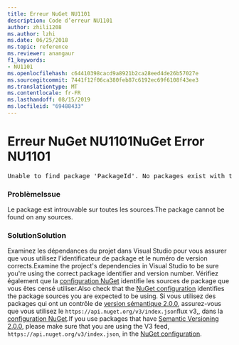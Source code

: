 ```yaml
---
title: Erreur NuGet NU1101
description: Code d’erreur NU1101
author: zhili1208
ms.author: lzhi
ms.date: 06/25/2018
ms.topic: reference
ms.reviewer: anangaur
f1_keywords:
- NU1101
ms.openlocfilehash: c64410398cacd9a8921b2ca28eed4de26b57027e
ms.sourcegitcommit: 7441f12f06ca380feb87c6192ec69f6108f43ee3
ms.translationtype: MT
ms.contentlocale: fr-FR
ms.lasthandoff: 08/15/2019
ms.locfileid: "69488433"
---
```

# <a name="nuget-error-nu1101"></a><span data-ttu-id="6594b-103">Erreur NuGet NU1101</span><span class="sxs-lookup"><span data-stu-id="6594b-103">NuGet Error NU1101</span></span>

<pre>Unable to find package 'PackageId'. No packages exist with this id in source(s): 'sourceA', 'sourceB', 'sourceC'</pre>

### <a name="issue"></a><span data-ttu-id="6594b-104">Problème</span><span class="sxs-lookup"><span data-stu-id="6594b-104">Issue</span></span>
<span data-ttu-id="6594b-105">Le package est introuvable sur toutes les sources.</span><span class="sxs-lookup"><span data-stu-id="6594b-105">The package cannot be found on any sources.</span></span>

### <a name="solution"></a><span data-ttu-id="6594b-106">Solution</span><span class="sxs-lookup"><span data-stu-id="6594b-106">Solution</span></span>
<span data-ttu-id="6594b-107">Examinez les dépendances du projet dans Visual Studio pour vous assurer que vous utilisez l’identificateur de package et le numéro de version corrects.</span><span class="sxs-lookup"><span data-stu-id="6594b-107">Examine the project's dependencies in Visual Studio to be sure you're using the correct package identifier and version number.</span></span> <span data-ttu-id="6594b-108">Vérifiez également que la [configuration NuGet](../../consume-packages/Configuring-NuGet-Behavior.md) identifie les sources de package que vous êtes censé utiliser.</span><span class="sxs-lookup"><span data-stu-id="6594b-108">Also check that the [NuGet configuration](../../consume-packages/Configuring-NuGet-Behavior.md) identifies the package sources you are expected to be using.</span></span> <span data-ttu-id="6594b-109">Si vous utilisez des packages qui ont un contrôle de [version sémantique 2.0.0](../../concepts/package-versioning.md#semantic-versioning-200), assurez-vous que vous utilisez le `https://api.nuget.org/v3/index.json`flux v3,, dans la [configuration NuGet](../../consume-packages/Configuring-NuGet-Behavior.md).</span><span class="sxs-lookup"><span data-stu-id="6594b-109">If you use packages that have [Semantic Versioning 2.0.0](../../concepts/package-versioning.md#semantic-versioning-200), please make sure that you are using the V3 feed, `https://api.nuget.org/v3/index.json`, in the [NuGet configuration](../../consume-packages/Configuring-NuGet-Behavior.md).</span></span>
